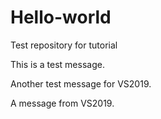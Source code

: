 # Hello-world
Test repository for tutorial

This is a test message.

Another test message for VS2019.

A message from VS2019.
